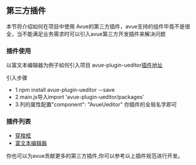## 第三方插件

本节将介绍如何在项目中使用 Avue的第三方插件，avue支持的组件毕竟不是很全，当不能满足业务需求时可以引入avue第三方开发插件来解决问题

### 插件使用

以富文本编辑器为例子如何引入项目
avue-plugin-ueditor[插件地址](https://gitee.com/smallweigit/avue-plugin-ueditor)

引入步骤

* 1.npm install avue-plugin-ueditor --save
* 2.main.js导入import 'avue-plugin-ueditor/packages'
* 3.列的属性配置"component": "AvueUeditor" 你插件的全局名字即可

### 插件列表

* [穿梭框](https://gitee.com/smallweigit/avue-plugin-transfer)
* [富文本编辑器](https://gitee.com/smallweigit/avue-plugin-ueditor)

你也可以为avue贡献更多的第三方插件,你可以参考以上插件规范进行开发。
